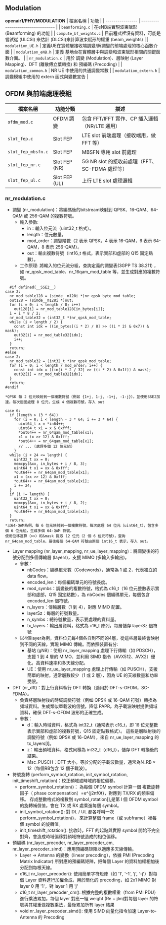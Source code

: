 ## Modulation
**openair1/PHY/MODULATION** 
| 檔案名稱             | 功能                                 |
| ---------------- | ---------------------------------- |
| `beamforming.c`       | 在eNB端實現波束賦形 (Beamforming) 的功能 |
| `compute_bf_weights.c` | 目前程式裡沒有資料，可能是嘗試從 (ULCSI) 來估計 (DLCSI)來計算波束賦形的權重 (beam_weights)     | 
| `modulation_UE.h` | 定義UE在實體層接收端調變/解調變的前端處理的核心函數介面  | 
| `modulation_eNB.h`  | 定義 基地台在實體層中與調變和波束賦形相關的關鍵函數介面。 | 
| `nr_modulation.c`                 | 用於 調變 (Modulation)、層映射 (Layer Mapping)、DFT (離散傅立葉轉換) 和 預編碼 (Precoding)    | 
| `modulation_common.h` | NR UE 中使用的共通調變常數 |
| `modulation_extern.h` |  調變模組中使用的 extern 函式與變數宣告 |

##  OFDM 與前端處理模組

| 檔案名稱 | 功能分類 | 描述 |
|----------|----------|------|
| `ofdm_mod.c` | OFDM 調變 | 包含 FFT/IFFT 實作、CP 插入邏輯（NR/LTE 通用） |
| `slot_fep.c` | Slot FEP | LTE slot 前端處理（接收端用，做 FFT 等） |
| `slot_fep_mbsfn.c` | Slot FEP | MBSFN 專用 slot 前處理 |
| `slot_fep_nr.c` | Slot FEP (NR) | 5G NR slot 的接收前處理（FFT、SC-FDMA 處理等） |
| `slot_fep_ul.c` | Slot FEP (UL) | 上行 LTE slot 處理邏輯 |


### nr_modulation.c
- 調變 (nr_modulation)：將編碼後的bitstream映射到 QPSK、16-QAM、64-QAM 或 256-QAM 的複數符號。
  - 輸入參數:
    - in：輸入位元流（uint32_t 格式）。
    - length：位元數量。
    - mod_order：調變階數（2 表示 QPSK，4 表示 16-QAM，6 表示 64-QAM，8 表示 256-QAM）。
    - out：輸出複數符號（int16_t 格式，表示實部和虛部的 Q15 固定點數）。
  - 工作原理:
    將輸入的位元流分組，查詢定義的調變表(3GPP TS 38.211) ，如 nr_qpsk_mod_table、nr_16qam_mod_table 等，並生成對應的複數符號。
  
```
  #if defined(__SSE2__)
case 2:
  nr_mod_table128 = (simde__m128i *)nr_qpsk_byte_mod_table;
  out128 = (simde__m128i *)out;
  for (i = 0; i < length / 8; i++)
    out128[i] = nr_mod_table128[in_bytes[i]];
  i = i * 8 / 2;
  nr_mod_table32 = (int32_t *)nr_qpsk_mod_table;
  while (i < length / 2) {
    const int idx = ((in_bytes[(i * 2) / 8] >> ((i * 2) & 0x7)) & mask);
    out32[i] = nr_mod_table32[idx];
    i++;
  }
  return;
#else
case 2:
  nr_mod_table32 = (int32_t *)nr_qpsk_mod_table;
  for (i = 0; i < length / mod_order; i++) {
    const int idx = ((in[i * 2 / 32] >> ((i * 2) & 0x1f)) & mask);
    out32[i] = nr_mod_table32[idx];
  }
  return;
#endif

*QPSK 每 2 位元映射到一個複數符號（例如 {1+j, 1-j, -1+j, -1-j}），並使用SSE2加速，每次迴圈處理 8 位元，生成 4 個複數符號，存入 out
```

```
case 6:
  if (length > (3 * 64))
    for (i = 0; i < length - 3 * 64; i += 3 * 64) {
      uint64_t x = *in64++;
      uint64_t x1 = x & 0xfff;
      *out64++ = nr_64qam_mod_table[x1];
      x1 = (x >> 12) & 0xfff;
      *out64++ = nr_64qam_mod_table[x1];
      // ... (處理多個 12 位元組)
    }
  while (i + 24 <= length) {
    uint32_t xx = 0;
    memcpy(&xx, in_bytes + i / 8, 3);
    uint64_t x1 = xx & 0xfff;
    *out64++ = nr_64qam_mod_table[x1];
    x1 = (xx >> 12) & 0xfff;
    *out64++ = nr_64qam_mod_table[x1];
    i += 24;
  }
  if (i != length) {
    uint32_t xx = 0;
    memcpy(&xx, in_bytes + i / 8, 2);
    uint64_t x1 = xx & 0xfff;
    *out64++ = nr_64qam_mod_table[x1];
  }
  return;
*以64-QAM為例，每 6 位元映射到一個複數符號，每次處理 64 位元（uint64_t），包含多個 6 位元組，生成多個 64-QAM 符號。
使用位移運算（>>）和&mask 提取 12 位元（2 個 6 位元符號），查詢 nr_64qam_mod_table，最後每個 64-QAM 符號由兩個 int16_t 表示，存入 out。
```

- Layer mapping (nr_layer_mapping, nr_ue_layer_mapping)：將調變後的符號分配到多個傳輸層 (layers)，支援 MIMO (多輸入多輸出)。
  - 參數：
       - nbCodes：編碼單元數（Codewords），通常為 1 或 2，代表獨立的data flow。
       - encoded_len：每個編碼單元的符號長度。
       - mod_symbs：調變後的複數符號，格式為 c16_t（16 位元整數表示實部和虛部，Q15 固定點數），為 nbCodes 個編碼單元，每個包含 encoded_len 個符號。
       - n_layers：傳輸層數（1 到 4），對應 MIMO 配置。
       - layerSz：每層的符號數量。
       - n_symbs：總符號數量，表示要處理的資料量。
       - tx_layers：輸出層資料，格式為 c16_t 陣列，每層儲存 layerSz 個符號
   - 以4個layer為例，資料位元每4個各自到不同的4層，從這些層最終會映射到不同的天線，實現 MIMO 傳輸。而依照裝置有分:
     - 基站 (gNB)：使用 nr_layer_mapping 處理下行傳輸（如 PDSCH），支援 1 到 4 層的 MIMO，並利用 SIMD 指令（AVX512、AVX2）優化，高資料速率和多天線分配。
     - UE：使用 nr_ue_layer_mapping 處理上行傳輸（如 PUSCH），支援簡單的映射。通常層數較少（1 或 2 層），因為 UE 的天線數量和功率受限。
- DFT (nr_dft)：對上行資料執行 DFT 轉換（適用於 DFT-s-OFDM，SC-FDMA）。
  - 負責將層映射後的時域調變符號（例如 QPSK 或 16-QAM 符號）轉換為頻域資料。生成類似單載波的信號，降低 PAPR。為子載波映射提供頻域資料，確保 DFT-s-OFDM 波形的正確生成。
  - 參數：
     - d：輸入時域資料，格式為 int32_t（通常表示 c16_t，即 16 位元整數表示實部和虛部的複數符號，Q15 固定點數格式）。
           這些是層映射後的調變符號（例如 QPSK 或 16-QAM），來自 nr_ue_layer_mapping 的 tx_layers[l]。
     - z：輸出頻域資料，格式同樣為 int32_t（c16_t），儲存 DFT 轉換後的結果。
     - Msc_PUSCH：DFT 大小，等於分配的子載波數量，通常為N_RB × 12（每個RB包含 12 個子載波）。
- 符號旋轉 (perform_symbol_rotation, init_symbol_rotation, init_timeshift_rotation)：校正頻域或時域的相位偏移。
  - perform_symbol_rotation()：
    為每個 OFDM symbol 計算一個 複數旋轉因子（ phase compensation）=e^{j2πf0t}，對應到 TX/RX 的頻率偏移。
    存成整數格式的複數到 symbol_rotation[],是第 l 個 OFDM symbol 的旋轉補償值，會在 TX 或 RX 處乘進每個 symbol。
  - init_symbol_rotation():
    對 DL / UL 都各呼叫一次 perform_symbol_rotation()，
    來計算整個 frame（或 subframe）裡每個 symbol 的旋轉值。
  - init_timeshift_rotation():
    接收時，FFT 的起點與實際 symbol 開始不完全對齊，會造成時域偏移對頻域符號造成的相位偏移。
- 預編碼 (nr_layer_precoder, nr_layer_precoder_cm, nr_layer_precoder_simd)：應用預編碼矩陣以適應多天線傳輸。
  - Layer → Antenna 的變換（linear precoding），依據 PMI (Precoding Matrix Indicator) 所對應的預編碼矩陣，把每個 Layer 的資料加權相加後分配到每根天線。
  - c16_t nr_layer_precoder():
    使用簡單字符矩陣（如 '1', '-1', 'j', '-j'）對每個 Layer 資料進行加權合成，用於簡化的 precoding，如 2x1 MIMO 對 layer 0 用 '1'，對 layer 1 用 'j'
  - c16_t nr_layer_precoder_cm():
    根據完整的複數權重（from PMI PDU）進行乘法累加，每個 layer 對應一組 weight (Re + jIm)對每個 layer 的符號與其權重做複數乘法，最後累加所有 layer 結果
  - void nr_layer_precoder_simd():
    使用 SIMD 向量化指令加速 Layer-to-Antenna 的 Precoding
